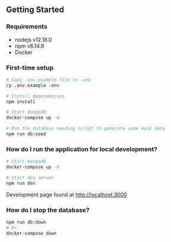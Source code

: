 ## Getting Started

### Requirements
* nodejs v12.18.0
* npm v6.14.8
* Docker

### First-time setup
```bash
# Copy .env.example file to .env
cp .env.example .env

# Install dependencies
npm install

# Start mongodb
docker-compose up -d

# Run the database seeding script to generate some mock data
npm run db:seed
```

### How do I run the application for local development?
```bash
# Start mongodb
docker-compose up -d

# Start dev server
npm run dev
```
Development page found at [http://localhost:3000](http://localhost:3000)

### How do I stop the database?
```bash
npm run db:down
# Or
docker-compose down
```
